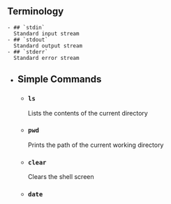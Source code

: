 ## Terminology
	- ## `stdin`
	  Standard input stream
	- ## `stdout`
	  Standard output stream
	- ## `stderr`
	  Standard error stream
- ## Simple Commands
	- ### `ls`
	  Lists the contents of the current directory
	- ### `pwd`
	  Prints the path of the current working directory
	- ### `clear`
	  Clears the shell screen
	- ### `date`